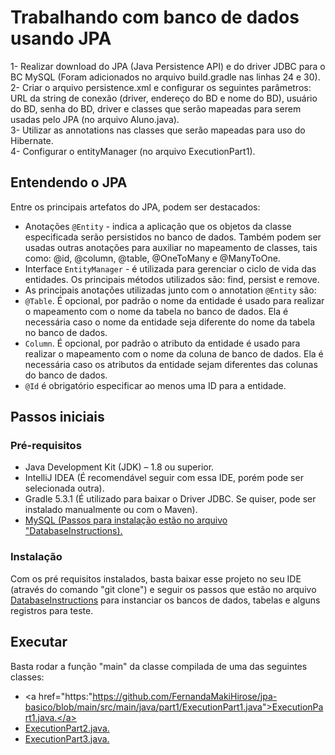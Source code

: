 # Trabalhando com banco de dados usando JPA
1- Realizar download do JPA (Java Persistence API) e do driver JDBC para o BC MySQL (Foram adicionados no arquivo build.gradle nas linhas 24 e 30). <br>
2- Criar o arquivo persistence.xml e configurar os seguintes parâmetros: URL da string de conexão (driver, endereço do BD e nome do BD), usuário do BD, senha do BD, driver e classes que serão mapeadas para serem usadas pelo JPA (no arquivo Aluno.java). <br>
3- Utilizar as annotations nas classes que serão mapeadas para uso do Hibernate. <br>
4- Configurar o entityManager (no arquivo ExecutionPart1). <br>

## Entendendo o JPA
Entre os principais artefatos do JPA, podem ser destacados:
- Anotações `@Entity` - indica a aplicação que os objetos da classe especificada serão persistidos no banco de dados. Também podem ser usadas outras anotações para auxiliar no mapeamento de classes, tais como: @id, @column, @table, @OneToMany e @ManyToOne. 
- Interface `EntityManager` - é utilizada para gerenciar o ciclo de vida das entidades. Os principais métodos utilizados são: find, persist e remove. 
- As principais anotações utilizadas junto com o annotation `@Entity` são:
- `@Table`. É opcional, por padrão o nome da entidade é usado para realizar o mapeamento com o nome da tabela no banco de dados. Ela é necessária caso o nome da entidade seja diferente do nome da tabela no banco de dados. 
- `Column`. É opcional, por padrão o atributo da entidade é usado para realizar o mapeamento com o nome da coluna de banco de dados. Ela é necessária caso os atributos da entidade sejam diferentes das colunas do banco de dados. 
- `@Id` é obrigatório especificar ao menos uma ID para a entidade. 

## Passos iniciais

### Pré-requisitos 
- Java Development Kit (JDK) – 1.8 ou superior.
- IntelliJ IDEA (É recomendável seguir com essa IDE, porém pode ser selecionada outra).
- Gradle 5.3.1 (É utilizado para baixar o Driver JDBC. Se quiser, pode ser instalado manualmente ou com o Maven).
- <a href="https://github.com/danielkv7/jdbc-basico/blob/master/src/main/java/part1/DatabaseInstructions">MySQL (Passos para instalação estão no arquivo "DatabaseInstructions).</a>

### Instalação
Com os pré requisitos instalados, basta baixar esse projeto no seu IDE (através do comando "git clone") e seguir os passos que estão no arquivo <a href="https://github.com/danielkv7/jdbc-basico/blob/master/src/main/java/part1/DatabaseInstructions">DatabaseInstructions</a> para instanciar os bancos de dados, tabelas e alguns registros para teste.

## Executar
Basta rodar a função "main" da classe compilada de uma das seguintes classes:

- <a href="https:"https://github.com/FernandaMakiHirose/jpa-basico/blob/main/src/main/java/part1/ExecutionPart1.java">ExecutionPart1.java.</a>
- <a href="https://github.com/FernandaMakiHirose/jpa-basico/blob/main/src/main/java/part2/ExecutionPart2.java">ExecutionPart2.java.</a>
- <a href="https://github.com/FernandaMakiHirose/jpa-basico/blob/main/src/main/java/part3/ExecutionPart3.java">ExecutionPart3.java.</a>

